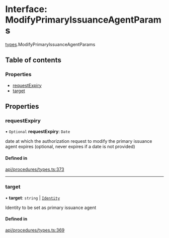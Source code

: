 # Interface: ModifyPrimaryIssuanceAgentParams

[types](../wiki/types).ModifyPrimaryIssuanceAgentParams

## Table of contents

### Properties

- [requestExpiry](../wiki/types.ModifyPrimaryIssuanceAgentParams#requestexpiry)
- [target](../wiki/types.ModifyPrimaryIssuanceAgentParams#target)

## Properties

### requestExpiry

• `Optional` **requestExpiry**: `Date`

date at which the authorization request to modify the primary issuance agent expires (optional, never expires if a date is not provided)

#### Defined in

[api/procedures/types.ts:373](https://github.com/PolymathNetwork/polymesh-sdk/blob/c6fe1be3/src/api/procedures/types.ts#L373)

___

### target

• **target**: `string` \| [`Identity`](../wiki/api.entities.Identity.Identity)

Identity to be set as primary issuance agent

#### Defined in

[api/procedures/types.ts:369](https://github.com/PolymathNetwork/polymesh-sdk/blob/c6fe1be3/src/api/procedures/types.ts#L369)
